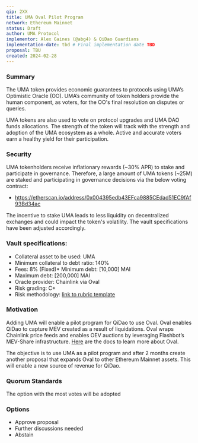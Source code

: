 ```yaml
---
qip: 2XX
title: UMA Oval Pilot Program
network: Ethereum Mainnet
status: Draft
author: UMA Protocol
implementor: Alex Gaines (@abg4) & QiDao Guardians
implementation-date: tbd # Final implementation date TBD
proposal: TBU
created: 2024-02-28
---
```


### Summary

The UMA token provides economic guarantees to protocols using UMA’s Optimistic Oracle (OO). UMA’s community of token holders provide the human component, as voters, for the OO's final resolution on disputes or queries. 

UMA tokens are also used to vote on protocol upgrades and UMA DAO funds allocations. The strength of the token will track with the strength and adoption of the UMA ecosystem as a whole. Active and accurate voters earn a healthy yield for their participation.

### Security

UMA tokenholders receive inflationary rewards (~30% APR) to stake and participate in governance. Therefore, a large amount of UMA tokens (~25M) are staked and participating in governance decisions via the below voting contract:
- https://etherscan.io/address/0x004395edb43EFca9885CEdad51EC9fAf93Bd34ac

The incentive to stake UMA leads to less liquidity on decentralized exchanges and could impact the token's volatility. The vault specifications have been adjusted accordingly.

### Vault specifications:

* Collateral asset to be used: UMA
* Minimum collateral to debt ratio: 140%
* Fees: 8% (Fixed)* Minimum debt: [10,000] MAI
* Maximum debt: [200,000] MAI
* Oracle provider: Chainlink via Oval
* Risk grading: C+
* Risk methodology: [link to rubric template](https://docs.google.com/spreadsheets/d/1sD6X5E0g0GiE5CnpMUvlN7VOiYICXzUQPq9Ta9hZRXk/edit?usp=sharing)

### Motivation

Adding UMA will enable a pilot program for QiDao to use Oval. Oval enables QiDao to capture MEV created as a result of liquidations. Oval wraps Chainlink price feeds and enables OEV auctions by leveraging Flashbot’s MEV-Share infrastructure. [Here](https://docs.oval.xyz/) are the docs to learn more about Oval.

The objective is to use UMA as a pilot program and after 2 months create another proposal that expands Oval to other Ethereum Mainnet assets. This will enable a new source of revenue for QiDao.

### Quorum Standards

The option with the most votes will be adopted

### Options

* Approve proposal
* Further discussions needed
* Abstain

